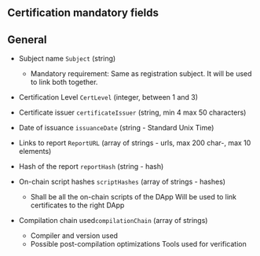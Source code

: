 ## Certification mandatory fields

## General

- Subject name `Subject` (string)
	 - Mandatory requirement: Same as registration subject. It will be used to link both together.
   
- Certification Level `CertLevel` (integer, between 1 and 3)
   
 - Certificate issuer `certificateIssuer` (string, min 4 max 50 characters)

-  Date of issuance `issuanceDate` (string - Standard Unix
   Time) 

- Links to report `ReportURL` (array of strings - urls, max 200   char-, max 10 elements)

- Hash of the report `reportHash` (string -  hash)

 - On-chain script hashes `scriptHashes` (array of strings -  hashes)
	 -  Shall be all the on-chain scripts of the DApp Will be used to link certificates to the right DApp

- Compilation chain used`compilationChain` (array of strings)
	- Compiler and version used
	- Possible post-compilation optimizations Tools used for verification
